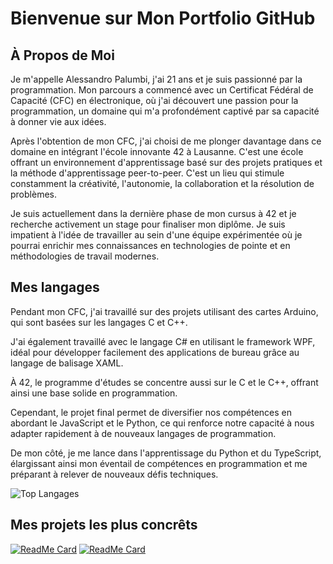 # Bienvenue sur Mon Portfolio GitHub

## À Propos de Moi
Je m'appelle Alessandro Palumbi, j'ai 21 ans et je suis passionné par la programmation. Mon parcours a commencé avec un Certificat Fédéral de Capacité (CFC) en électronique, où j'ai découvert une passion pour la programmation, un domaine qui m'a profondément captivé par sa capacité à donner vie aux idées.

Après l'obtention de mon CFC, j'ai choisi de me plonger davantage dans ce domaine en intégrant l'école innovante 42 à Lausanne. C'est une école offrant un environnement d'apprentissage basé sur des projets pratiques et la méthode d'apprentissage peer-to-peer. C'est un lieu qui stimule constamment la créativité, l'autonomie, la collaboration et la résolution de problèmes.

Je suis actuellement dans la dernière phase de mon cursus à 42 et je recherche activement un stage pour finaliser mon diplôme. Je suis impatient à l'idée de travailler au sein d'une équipe expérimentée où je pourrai enrichir mes connaissances en technologies de pointe et en méthodologies de travail modernes.

## Mes langages
Pendant mon CFC, j'ai travaillé sur des projets utilisant des cartes Arduino, qui sont basées sur les langages C et C++.

J'ai également travaillé avec le langage C# en utilisant le framework WPF, idéal pour développer facilement des applications de bureau grâce au langage de balisage XAML.

À 42, le programme d'études se concentre aussi sur le C et le C++, offrant ainsi une base solide en programmation.

Cependant, le projet final permet de diversifier nos compétences en abordant le JavaScript et le Python, ce qui renforce notre capacité à nous adapter rapidement à de nouveaux langages de programmation.

De mon côté, je me lance dans l'apprentissage du Python et du TypeScript, élargissant ainsi mon éventail de compétences en programmation et me préparant à relever de nouveaux défis techniques.

![Top Langages](https://github-readme-stats.vercel.app/api/top-langs/?username=Alesspal&layout=compact)

## Mes projets les plus concrêts

[![ReadMe Card](https://github-readme-stats.vercel.app/api/pin/?username=Alesspal&repo=miniRT)](https://github.com/Alesspal/miniRT)
[![ReadMe Card](https://github-readme-stats.vercel.app/api/pin/?username=Alesspal&repo=Pixobot)](https://github.com/Alesspal/Pixobot)

<!--
## Mes Projets
- [Nom du Projet](Lien vers le Projet) - Description brève du projet.
- ![Image du Projet](Lien vers une image/GIF du projet)

## Contactez-Moi
- LinkedIn: [Votre LinkedIn](Votre lien LinkedIn)
- Email: [Votre Email](mailto:votre.email@example.com)
-->
<!--
**Alesspal/Alesspal** is a ✨ _special_ ✨ repository because its `README.md` (this file) appears on your GitHub profile.

Here are some ideas to get you started:

- 🔭 I’m currently working on ...
- 🌱 I’m currently learning ...
- 👯 I’m looking to collaborate on ...
- 🤔 I’m looking for help with ...
- 💬 Ask me about ...
- 📫 How to reach me: ...
- 😄 Pronouns: ...
- ⚡ Fun fact: ...
-->
